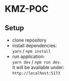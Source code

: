 # KMZ-POC

## Setup
- clone repository
- install dependencies:\
  `yarn` / `npm install`
- run application:\
  `yarn dev` / `npm run dev`.\
It will be available under:\
  `http://localhost:5173`
